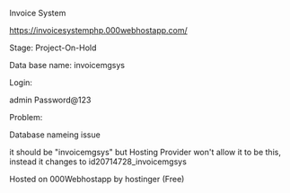 Invoice System 

https://invoicesystemphp.000webhostapp.com/

Stage: Project-On-Hold


Data base name: invoicemgsys

Login:

admin
Password@123

Problem:

Database nameing issue

it should be "invoicemgsys" but Hosting Provider won't allow it to be this, instead it changes to id20714728_invoicemgsys


Hosted on 000Webhostapp by hostinger (Free)
